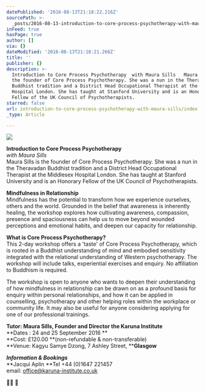 ```yaml
---
datePublished: '2016-08-13T21:18:22.216Z'
sourcePath: >-
  _posts/2016-08-13-introduction-to-core-process-psychotherapy-with-maura-sills.md
inFeed: true
hasPage: true
author: []
via: {}
dateModified: '2016-08-13T21:18:21.266Z'
title: ''
publisher: {}
description: >-
  Introduction to Core Process Psychotherapy  with Maura Sills   Maura Sills is
  the founder of Core Process Psychotherapy. She was a nun in the Theravadan
  Buddhist tradition and a District Head Occupational Therapist at the Middlesex
  Hospital London. She has taught at Stanford University and is an Honorary
  Fellow of the UK Council of Psychotherapists.
starred: false
url: introduction-to-core-process-psychotherapy-with-maura-sills/index.html
_type: Article

---
```

![](https://the-grid-user-content.s3-us-west-2.amazonaws.com/69704af3-2b72-4640-946d-d5758360aa0c.jpg)

**Introduction to Core Process Psychotherapy**  
_with Maura Sills_  
Maura Sills is the founder of Core Process Psychotherapy. She was a nun in the Theravadan Buddhist tradition and a District Head Occupational Therapist at the Middlesex Hospital London. She has taught at Stanford University and is an Honorary Fellow of the UK Council of Psychotherapists.

**Mindfulness in Relationship**  
Mindfulness has the potential to transform how we experience ourselves, others and the world. Grounded in the belief that awareness is inherently healing, the workshop explores how cultivating awareness, compassion, presence and spaciousness can help us to move beyond wounded perceptions and emotional habits, and deepen our capacity for relationship.

**What is Core Process Psychotherapy?**  
This 2-day workshop offers a 'taste' of Core Process Psychotherapy, which is rooted in a Buddhist understanding of mind and embodied sensitivity integrated with the relational understanding of Western psychotherapy. The workshop will include talks, experiential exercises and enquiry. No affiliation to Buddhism is required.

The workshop is open to anyone who wants to deepen their understanding of how mindfulness in relationship can be drawn on as a profound basis for enquiry within personal relationships, and how it can be applied in counselling, psychotherapy and other helping roles within the workplace or community life. It may also be useful for anyone considering applying for one of our professional trainings.

**Tutor: Maura Sills, Founder and Director the Karuna Institute**  
**Dates : 24 and 25 September 2016 **  
**Cost: £120.00 **(non-refundable & non-transferable)   
**Venue: Kagyu Samye Dzong, 7 Ashley Street, ****Glasgow**

_**Information & Bookings**_  
**Jacqui Aplin **Tel +44 (0)1647 221457   
email: [office@karuna-institute.co.uk][0]

 

[0]: mailto:office@karuna-institute.co.uk
